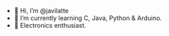 - 👋 Hi, I’m @javilatte
- 🌱 I’m currently learning C, Java, Python & Arduino.
- 💞️ Electronics enthusiast.

<!---
javilatte/javilatte is a ✨ special ✨ repository because its `README.md` (this file) appears on your GitHub profile.
You can click the Preview link to take a look at your changes.
--->
